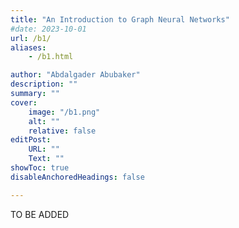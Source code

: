 ```yaml
---
title: "An Introduction to Graph Neural Networks" 
#date: 2023-10-01
url: /b1/
aliases:
    - /b1.html

author: "Abdalgader Abubaker"
description: "" 
summary: "" 
cover:
    image: "/b1.png"
    alt: ""
    relative: false
editPost:
    URL: ""
    Text: ""
showToc: true
disableAnchoredHeadings: false

---
```


[//]: # (## Introduction)

TO BE ADDED
